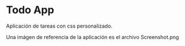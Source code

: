 # Todo App

Aplicación de tareas con css personalizado.

Una imágen de referencia de la aplicación es el archivo Screenshot.png
